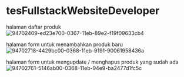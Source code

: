 # tesFullstackWebsiteDeveloper

halaman daftar produk
![94702409-ed23e700-0367-11eb-89e2-f19f09633cb4](https://user-images.githubusercontent.com/55906705/94911649-a7366280-04d0-11eb-8c97-a220f10adf3f.png)

halaman form untuk menambahkan produk baru
![94702718-4429bc00-0368-11eb-9191-90061958436a](https://user-images.githubusercontent.com/55906705/94911735-c7662180-04d0-11eb-9fd2-c4e20e172582.png)

halaman form untuk mengupdate / menghapus produk yang sudah ada
![94702761-5146ab00-0368-11eb-94e9-ba2477d1fc5c](https://user-images.githubusercontent.com/55906705/94911744-c9c87b80-04d0-11eb-8180-d45945881af5.png)
